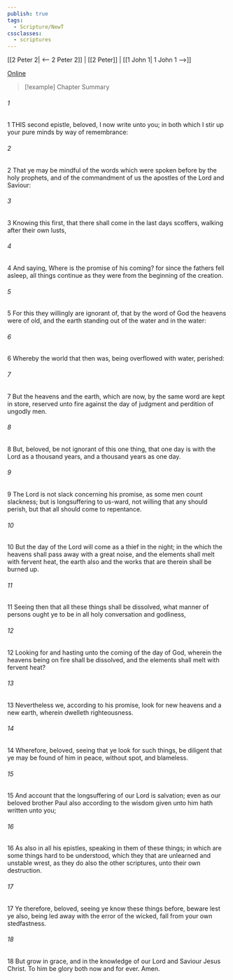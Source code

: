 ```yaml
---
publish: true
tags:
  - Scripture/NewT
cssclasses:
  - scriptures
---
```

[[2 Peter 2| <-- 2 Peter 2]] | [[2 Peter]] | [[1 John 1| 1 John 1 -->]]

[Online](https://churchofjesuschrist.org/study/scriptures/nt/2-pet/3?lang=eng)

>[!example] Chapter Summary
>
###### 1
1 THIS second epistle, beloved, I now write unto you; in both which I stir up your pure minds by way of remembrance:
###### 2
2 That ye may be mindful of the words which were spoken before by the holy prophets, and of the commandment of us the apostles of the Lord and Saviour:
###### 3
3 Knowing this first, that there shall come in the last days scoffers, walking after their own lusts,
###### 4
4 And saying, Where is the promise of his coming? for since the fathers fell asleep, all things continue as they were from the beginning of the creation.
###### 5
5 For this they willingly are ignorant of, that by the word of God the heavens were of old, and the earth standing out of the water and in the water:
###### 6
6 Whereby the world that then was, being overflowed with water, perished:
###### 7
7 But the heavens and the earth, which are now, by the same word are kept in store, reserved unto fire against the day of judgment and perdition of ungodly men.
###### 8
8 But, beloved, be not ignorant of this one thing, that one day is with the Lord as a thousand years, and a thousand years as one day.
###### 9
9 The Lord is not slack concerning his promise, as some men count slackness; but is longsuffering to us-ward, not willing that any should perish, but that all should come to repentance.
###### 10
10 But the day of the Lord will come as a thief in the night; in the which the heavens shall pass away with a great noise, and the elements shall melt with fervent heat, the earth also and the works that are therein shall be burned up.
###### 11
11 Seeing then that all these things shall be dissolved, what manner of persons ought ye to be in all holy conversation and godliness,
###### 12
12 Looking for and hasting unto the coming of the day of God, wherein the heavens being on fire shall be dissolved, and the elements shall melt with fervent heat?
###### 13
13 Nevertheless we, according to his promise, look for new heavens and a new earth, wherein dwelleth righteousness.
###### 14
14 Wherefore, beloved, seeing that ye look for such things, be diligent that ye may be found of him in peace, without spot, and blameless.
###### 15
15 And account that the longsuffering of our Lord is salvation; even as our beloved brother Paul also according to the wisdom given unto him hath written unto you;
###### 16
16 As also in all his epistles, speaking in them of these things; in which are some things hard to be understood, which they that are unlearned and unstable wrest, as they do also the other scriptures, unto their own destruction.
###### 17
17 Ye therefore, beloved, seeing ye know these things before, beware lest ye also, being led away with the error of the wicked, fall from your own stedfastness.
###### 18
18 But grow in grace, and in the knowledge of our Lord and Saviour Jesus Christ. To him be glory both now and for ever. Amen.



